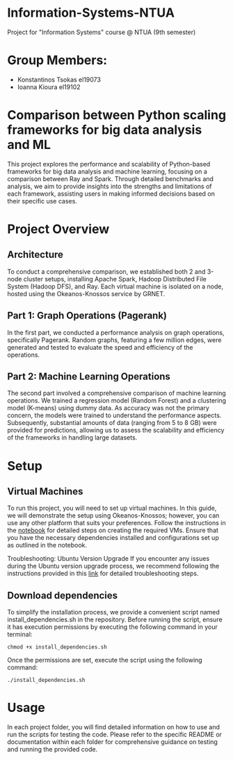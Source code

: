 # Information-Systems-NTUA
 
Project for "Information Systems" course @ NTUA (9th semester)

# Group Members:

- Konstantinos Tsokas el19073
- Ioanna Kioura el19102

# Comparison between Python scaling frameworks for big data analysis and ML

This project explores the performance and scalability of Python-based frameworks for big data analysis and machine learning, focusing on a comparison between Ray and Spark. Through detailed benchmarks and analysis, we aim to provide insights into the strengths and limitations of each framework, assisting users in making informed decisions based on their specific use cases.

# Project Overview

## Architecture

To conduct a comprehensive comparison, we established both 2 and 3-node cluster setups, installing Apache Spark, Hadoop Distributed File System (Hadoop DFS), and Ray. 
Each virtual machine is isolated on a node, hosted using the Okeanos-Knossos service by GRNET. 

## Part 1: Graph Operations (Pagerank)
In the first part, we conducted a performance analysis on graph operations, specifically Pagerank. Random graphs, featuring a few million edges, were generated and tested to evaluate the speed and efficiency of the operations.

## Part 2: Machine Learning Operations
The second part involved a comprehensive comparison of machine learning operations. We trained a regression model (Random Forest) and a clustering model (K-means) using dummy data. As accuracy was not the primary concern, the models were trained to understand the performance aspects. Subsequently, substantial amounts of data (ranging from 5 to 8 GB) were provided for predictions, allowing us to assess the scalability and efficiency of the frameworks in handling large datasets.

# Setup

## Virtual Machines
To run this project, you will need to set up virtual machines. In this guide, we will demonstrate the setup using Okeanos-Knossos; however, you can use any other platform that suits your preferences. Follow the instructions in the [notebook](https://colab.research.google.com/drive/1eE5FXf78Vz0KmBK5W8d4EUvEFATrVLmr?usp=drive_link) for detailed steps on creating the required VMs. Ensure that you have the necessary dependencies installed and configurations set up as outlined in the notebook.

Troubleshooting: Ubuntu Version Upgrade
If you encounter any issues during the Ubuntu version upgrade process, we recommend following the instructions provided in this [link](https://askubuntu.com/questions/1337637/apt-cant-upgrade-packages-and-system-still-showing-16-04-xenial-sources-af) for detailed troubleshooting steps.

## Download dependencies
To simplify the installation process, we provide a convenient script named install_dependencies.sh in the repository. Before running the script, ensure it has execution permissions by executing the following command in your terminal:
```
chmod +x install_dependencies.sh
```
Once the permissions are set, execute the script using the following command:
```
./install_dependencies.sh
```
# Usage
In each project folder, you will find detailed information on how to use and run the scripts for testing the code. Please refer to the specific README or documentation within each folder for comprehensive guidance on testing and running the provided code.


